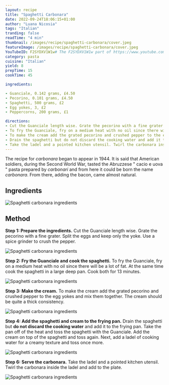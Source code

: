 ```yaml
---
layout: recipe
title: "Spaghetti Carbonara"
date: 2022-09-24T18:06:15+01:00
author: "Luana Nicosia"
tags: "Italian"
tranding: false
readTime: "4 min"
thumbnail: /images/recipe/spaghetti-carbonara/cover.jpeg
featureImage: /images/recipe/spaghetti-carbonara/cover.jpeg
YouTubeID: F2SYDXV1W1w# The F2SYDXV1W1w part of https://www.youtube.com/watch?v=F2SYDXV1W1w
category: pasta 
cuisine: "Italian"
yield: 8
prepTime: 15
cookTime: 45

ingredients:

- Guanciale, 0.142 grams, £4.50
- Pecorino, 0.101 grams, £4.50
- Spaghetti, 500 grams, £2
- Egg yokes, 3, £2
- Peppercorns, 200 grams, £1

directions:
- Cut the Guanciale length wise. Grate the pecorino with a fine grater. Split the eggs and keep only the yoke. Use a spice grinder to crush the pepper.
- To fry the Guanciale, fry on a medium heat with no oil since there will be a lot of fat. At the same time cook the spaghetti in a large deep pan. Cook both for 13 minutes.
- To make the cream add the grated pecorino and crushed pepper to the egg yokes and mix them together. The cream should be quite a thick consistency. 
- Drain the spaghetti but do not discard the cooking water and add it to the frying pan. Take the pan off of the heat and toss the spaghetti with the Guanciale. Add the cream on top of the spaghetti and toss again. Next, add a ladel of cooking water for a creamy texture and toss once more.
- Take the ladel and a pointed kitchen utensil. Twirl the carbonara inside the ladel and add to the plate. 
---
```


The recipe for *carbonara* began to appear in 1944. It is said that American soldiers, during the Second World War, tasted the Abruzzese " cacio e  uova " pasta prepared by *carbonari* and from here it could be born the name *carbonara*. From there, adding the bacon, came almost natural.
## Ingredients

![Spaghetti carbonara ingredients](Https://drive.google.com/uc?export=view&id=1CbMCmgmLrFFUuRCvNVYNGgheE4gCHoG9)

## Method

**Step 1: Prepare the ingredients.** Cut the Guanciale length wise. Grate the pecorino with a fine grater. Split the eggs and keep only the yoke. Use a spice grinder to crush the pepper.

![Spaghetti carbonara ingredients](Https://drive.google.com/uc?export=view&id=18UXFJ5my3sm90fi7IrinIk_EoGC-ttv7)

**Step 2: Fry the Guanciale and cook the spaghetti.** To fry the Guanciale, fry on a medium heat with no oil since there will be a lot of fat. At the same time cook the spaghetti in a large deep pan. Cook both for 13 minutes.

![Spaghetti carbonara ingredients](Https://drive.google.com/uc?export=view&id=19wgAxlCN-3asdXs5XdNmtWv_F-XAf-IL)

**Step 3: Make the cream.** To make the cream add the grated pecorino and crushed pepper to the egg yokes and mix them together. The cream should be quite a thick consistency.  

![Spaghetti carbonara ingredients](Https://drive.google.com/uc?export=view&id=1A028KHk08msftTi_di1TgXiTU1vFD1gK)


**Step 4: Add the spaghetti and cream to the frying pan.** Drain the spaghetti but **do not discard the cooking water** and add it to the frying pan. Take the pan off of the heat and toss the spaghetti with the Guanciale. Add the cream on top of the spaghetti and toss again. Next, add a ladel of cooking water for a creamy texture and toss once more.

![Spaghetti carbonara ingredients](Https://drive.google.com/uc?export=view&id=1A7ShrhGAJcdkRvgxJot5PAuSpRhaZm1B)


**Step 6: Serve the carbonara.** Take the ladel and a pointed kitchen utensil. Twirl the carbonara inside the ladel and add to the plate. 

![Spaghetti carbonara ingredients](Https://drive.google.com/uc?export=view&id=1ABQrmkMK3LbOOCJlwplZCvESjvcrhZqG)


